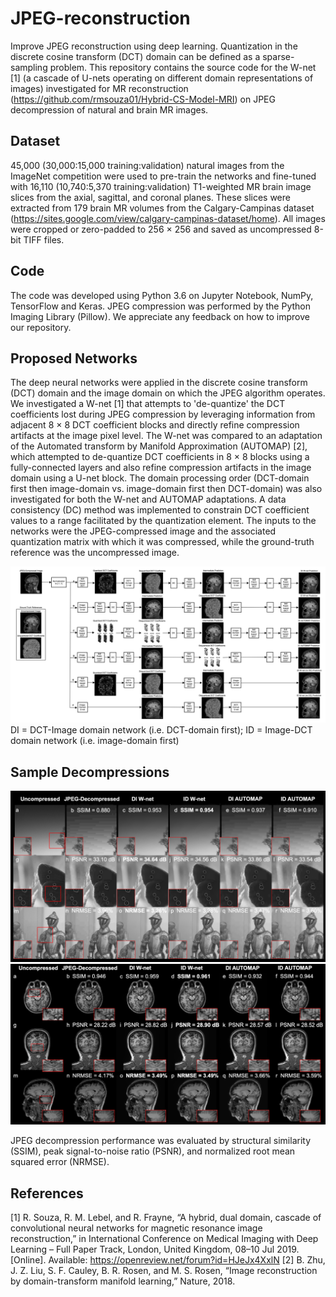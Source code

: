 # JPEG-reconstruction
Improve JPEG reconstruction using deep learning. Quantization in the discrete cosine transform (DCT) domain can be defined as a sparse-sampling problem. This repository contains the source code for the W-net [1] (a cascade of U-nets operating on different domain representations of images) investigated for MR reconstruction (https://github.com/rmsouza01/Hybrid-CS-Model-MRI) on JPEG decompression of natural and brain MR images. 

## Dataset
45,000 (30,000:15,000 training:validation) natural images from the ImageNet competition were used to pre-train the networks and fine-tuned with 16,110 (10,740:5,370 training:validation) T1-weighted MR brain image slices from the axial, sagittal, and coronal planes. These slices were extracted from 179 brain MR volumes from the Calgary-Campinas dataset (https://sites.google.com/view/calgary-campinas-dataset/home). All images were cropped or zero-padded to 256 $\times$ 256 and saved as uncompressed 8-bit TIFF files.

## Code
The code was developed using Python 3.6 on Jupyter Notebook, NumPy, TensorFlow and Keras. JPEG compression was performed by the Python Imaging Library (Pillow). We appreciate any feedback on how to improve our repository.

## Proposed Networks
The deep neural networks were applied in the discrete cosine transform (DCT) domain and the image domain on which the JPEG algorithm operates. We investigated a W-net [1] that attempts to 'de-quantize' the DCT coefficients lost during JPEG compression by leveraging information from adjacent 8 $\times$ 8 DCT coefficient blocks and directly refine compression artifacts at the image pixel level. The W-net was compared to an adaptation of the  Automated transform by Manifold Approximation (AUTOMAP) [2], which attempted to de-quantize DCT coefficients in 8 $\times$ 8 blocks using a fully-connected layers and also refine compression artifacts in the image domain using a U-net block. The domain processing order (DCT-domain first then image-domain vs. image-domain first then DCT-domain) was also investigated for both the W-net and AUTOMAP adaptations. A data consistency (DC) method was implemented to constrain DCT coefficient values to a range facilitated by the quantization element. The inputs to the networks were the JPEG-compressed image and the associated quantization matrix with which it was compressed, while the ground-truth reference was the uncompressed image. 

![Block diagram of investigated deep learning networks for JPEG decompression](./Figures/networks_diagram.png?raw=True)
DI = DCT-Image domain network (i.e. DCT-domain first); ID = Image-DCT domain network (i.e. image-domain first)

## Sample Decompressions

![Sample decompressions using the proposed deep learning networks on natural images](./Figures/natural_images.png?raw=True)
![Sample decompressions using the proposed deep learning networks on brain MR images](./Figures/brain_images.png?raw=True)

JPEG decompression performance was evaluated by structural similarity (SSIM), peak signal-to-noise ratio (PSNR), and normalized root mean squared error (NRMSE).

## References
[1] R. Souza, R. M. Lebel, and R. Frayne, “A hybrid, dual domain, cascade of convolutional neural networks for magnetic resonance image reconstruction,” in International Conference on Medical Imaging with Deep Learning – Full Paper Track, London, United Kingdom, 08–10 Jul 2019. [Online]. Available: https://openreview.net/forum?id=HJeJx4XxlN
[2] B. Zhu, J. Z. Liu, S. F. Cauley, B. R. Rosen, and M. S. Rosen, “Image reconstruction by domain-transform manifold learning,” Nature, 2018.
